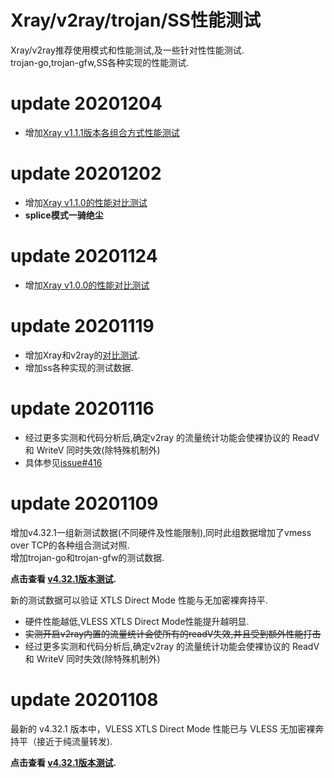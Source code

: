 # Xray/v2ray/trojan/SS性能测试
Xray/v2ray推荐使用模式和性能测试,及一些针对性性能测试.  
trojan-go,trojan-gfw,SS各种实现的性能测试.

# update 20201204
- 增加[Xray v1.1.1版本各组合方式性能测试](https://github.com/badO1a5A90/v2ray-doc/blob/main/Xray_test_v1.1.1.md)

# update 20201202
- 增加[Xray v1.1.0的性能对比测试](https://github.com/badO1a5A90/v2ray-doc/blob/main/performance_test/Xray/speed_test_20201202.md)
- **splice模式一骑绝尘**

<!-- <details>
<summary>点击展开查看更多测试</summary> -->

# update 20201124
- 增加[Xray v1.0.0的性能对比测试](https://github.com/badO1a5A90/v2ray-doc/blob/main/performance_test/Xray/speed_test_20201124.md)
  
# update 20201119
- 增加Xray和v2ray的[对比测试](https://github.com/badO1a5A90/v2ray-doc/blob/main/performance_test/Xray/speed_test_2020119.md).
- 增加ss各种实现的测试数据.

# update 20201116
- 经过更多实测和代码分析后,确定v2ray 的流量统计功能会使裸协议的 ReadV 和 WriteV 同时失效(除特殊机制外)
- 具体参见[issue#416](https://github.com/v2fly/v2ray-core/issues/416)

# update 20201109
增加v4.32.1一组新测试数据(不同硬件及性能限制),同时此组数据增加了vmess over TCP的各种组合测试对照.   
增加trojan-go和trojan-gfw的测试数据.

**点击查看 [v4.32.1版本测试](https://github.com/badO1a5A90/v2ray-doc/blob/master/v2ray_speed_test_v4.32.1.md).**

  新的测试数据可以验证 XTLS Direct Mode 性能与无加密裸奔持平.
- 硬件性能越低,VLESS XTLS Direct Mode性能提升越明显.
- ~~实测开启v2ray内置的流量统计会使所有的readV失效,并且受到额外性能打击~~
- 经过更多实测和代码分析后,确定v2ray 的流量统计功能会使裸协议的 ReadV 和 WriteV 同时失效(除特殊机制外)

# update 20201108

最新的 v4.32.1 版本中，VLESS XTLS Direct Mode 性能已与 VLESS 无加密裸奔持平（接近于纯流量转发).

**点击查看 [v4.32.1版本测试](https://github.com/badO1a5A90/v2ray-doc/blob/master/v2ray_speed_test_v4.32.1.md).**

<!-- </details> -->